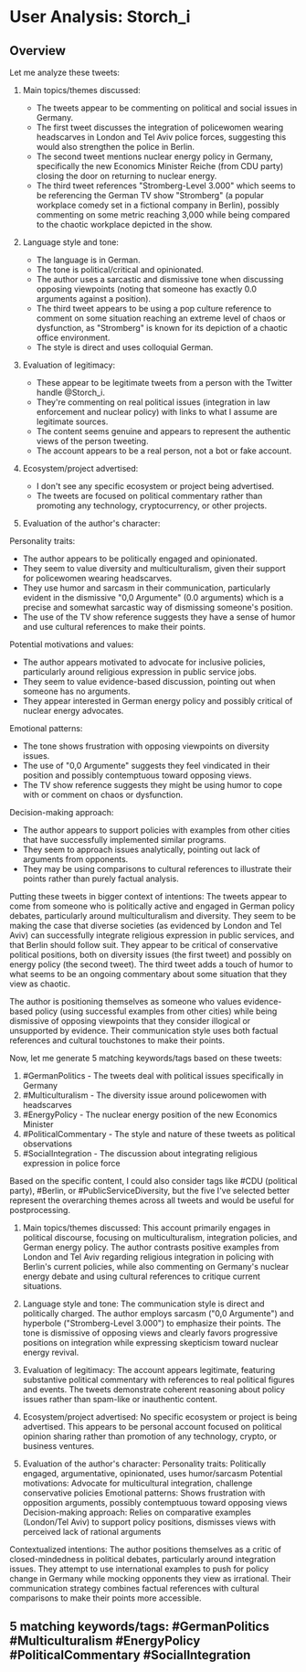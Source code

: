 # User Analysis: Storch_i

## Overview

<think>
Let me analyze these tweets:

1. Main topics/themes discussed:
   - The tweets appear to be commenting on political and social issues in Germany.
   - The first tweet discusses the integration of policewomen wearing headscarves in London and Tel Aviv police forces, suggesting this would also strengthen the police in Berlin.
   - The second tweet mentions nuclear energy policy in Germany, specifically the new Economics Minister Reiche (from CDU party) closing the door on returning to nuclear energy.
   - The third tweet references "Stromberg-Level 3.000" which seems to be referencing the German TV show "Stromberg" (a popular workplace comedy set in a fictional company in Berlin), possibly commenting on some metric reaching 3,000 while being compared to the chaotic workplace depicted in the show.

2. Language style and tone:
   - The language is in German.
   - The tone is political/critical and opinionated.
   - The author uses a sarcastic and dismissive tone when discussing opposing viewpoints (noting that someone has exactly 0.0 arguments against a position).
   - The third tweet appears to be using a pop culture reference to comment on some situation reaching an extreme level of chaos or dysfunction, as "Stromberg" is known for its depiction of a chaotic office environment.
   - The style is direct and uses colloquial German.

3. Evaluation of legitimacy:
   - These appear to be legitimate tweets from a person with the Twitter handle @Storch_i.
   - They're commenting on real political issues (integration in law enforcement and nuclear policy) with links to what I assume are legitimate sources.
   - The content seems genuine and appears to represent the authentic views of the person tweeting.
   - The account appears to be a real person, not a bot or fake account.

4. Ecosystem/project advertised:
   - I don't see any specific ecosystem or project being advertised.
   - The tweets are focused on political commentary rather than promoting any technology, cryptocurrency, or other projects.

5. Evaluation of the author's character:

Personality traits:
   - The author appears to be politically engaged and opinionated.
   - They seem to value diversity and multiculturalism, given their support for policewomen wearing headscarves.
   - They use humor and sarcasm in their communication, particularly evident in the dismissive "0,0 Argumente" (0.0 arguments) which is a precise and somewhat sarcastic way of dismissing someone's position.
   - The use of the TV show reference suggests they have a sense of humor and use cultural references to make their points.

Potential motivations and values:
   - The author appears motivated to advocate for inclusive policies, particularly around religious expression in public service jobs.
   - They seem to value evidence-based discussion, pointing out when someone has no arguments.
   - They appear interested in German energy policy and possibly critical of nuclear energy advocates.

Emotional patterns:
   - The tone shows frustration with opposing viewpoints on diversity issues.
   - The use of "0,0 Argumente" suggests they feel vindicated in their position and possibly contemptuous toward opposing views.
   - The TV show reference suggests they might be using humor to cope with or comment on chaos or dysfunction.

Decision-making approach:
   - The author appears to support policies with examples from other cities that have successfully implemented similar programs.
   - They seem to approach issues analytically, pointing out lack of arguments from opponents.
   - They may be using comparisons to cultural references to illustrate their points rather than purely factual analysis.

Putting these tweets in bigger context of intentions:
The tweets appear to come from someone who is politically active and engaged in German policy debates, particularly around multiculturalism and diversity. They seem to be making the case that diverse societies (as evidenced by London and Tel Aviv) can successfully integrate religious expression in public services, and that Berlin should follow suit. They appear to be critical of conservative political positions, both on diversity issues (the first tweet) and possibly on energy policy (the second tweet). The third tweet adds a touch of humor to what seems to be an ongoing commentary about some situation that they view as chaotic.

The author is positioning themselves as someone who values evidence-based policy (using successful examples from other cities) while being dismissive of opposing viewpoints that they consider illogical or unsupported by evidence. Their communication style uses both factual references and cultural touchstones to make their points.

Now, let me generate 5 matching keywords/tags based on these tweets:
1. #GermanPolitics - The tweets deal with political issues specifically in Germany
2. #Multiculturalism - The diversity issue around policewomen with headscarves
3. #EnergyPolicy - The nuclear energy position of the new Economics Minister
4. #PoliticalCommentary - The style and nature of these tweets as political observations
5. #SocialIntegration - The discussion about integrating religious expression in police force

Based on the specific content, I could also consider tags like #CDU (political party), #Berlin, or #PublicServiceDiversity, but the five I've selected better represent the overarching themes across all tweets and would be useful for postprocessing.
</think>

1. Main topics/themes discussed:
This account primarily engages in political discourse, focusing on multiculturalism, integration policies, and German energy policy. The author contrasts positive examples from London and Tel Aviv regarding religious integration in policing with Berlin's current policies, while also commenting on Germany's nuclear energy debate and using cultural references to critique current situations.

2. Language style and tone:
The communication style is direct and politically charged. The author employs sarcasm ("0,0 Argumente") and hyperbole ("Stromberg-Level 3.000") to emphasize their points. The tone is dismissive of opposing views and clearly favors progressive positions on integration while expressing skepticism toward nuclear energy revival.

3. Evaluation of legitimacy:
The account appears legitimate, featuring substantive political commentary with references to real political figures and events. The tweets demonstrate coherent reasoning about policy issues rather than spam-like or inauthentic content.

4. Ecosystem/project advertised:
No specific ecosystem or project is being advertised. This appears to be personal account focused on political opinion sharing rather than promotion of any technology, crypto, or business ventures.

5. Evaluation of the author's character:
Personality traits: Politically engaged, argumentative, opinionated, uses humor/sarcasm
Potential motivations: Advocate for multicultural integration, challenge conservative policies
Emotional patterns: Shows frustration with opposition arguments, possibly contemptuous toward opposing views
Decision-making approach: Relies on comparative examples (London/Tel Aviv) to support policy positions, dismisses views with perceived lack of rational arguments

Contextualized intentions: The author positions themselves as a critic of closed-mindedness in political debates, particularly around integration issues. They attempt to use international examples to push for policy change in Germany while mocking opponents they view as irrational. Their communication strategy combines factual references with cultural comparisons to make their points more accessible.

5 matching keywords/tags:
#GermanPolitics #Multiculturalism #EnergyPolicy #PoliticalCommentary #SocialIntegration
---
